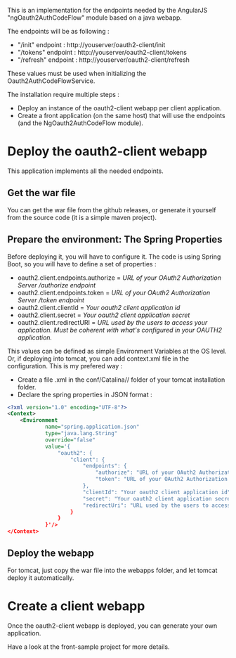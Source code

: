 This is an implementation for the endpoints needed by the AngularJS "ngOauth2AuthCodeFlow" module based on a java webapp.

The endpoints will be as following :

- "/init" endpoint : http://youserver/oauth2-client/init
- "/tokens" endpoint : http://youserver/oauth2-client/tokens
- "/refresh" endpoint : http://youserver/oauth2-client/refresh

These values must be used when initializing the Oauth2AuthCodeFlowService.

The installation require multiple steps :

- Deploy an instance of the oauth2-client webapp per client application.
- Create a front application (on the same host) that will use the endpoints (and the NgOauth2AuthCodeFlow module).

# Deploy the oauth2-client webapp

This application implements all the needed endpoints.

## Get the war file

You can get the war file from the github releases, or generate it yourself from the source code (it is a simple maven project).

## Prepare the environment: The Spring Properties

Before deploying it, you will have to configure it. The code is using Spring Boot, so you will have to define a set of properties :

- oauth2.client.endpoints.authorize = *URL of your OAuth2 Authorization Server /authorize endpoint*
- oauth2.client.endpoints.token = *URL of your OAuth2 Authorization Server /token endpoint*
- oauth2.client.clientId = *Your oauth2 client application id*
- oauth2.client.secret = *Your oauth2 client application secret*
- oauth2.client.redirectURI = *URL used by the users to access your application. Must be coherent with what's configured in your OAUTH2 application.*

This values can be defined as simple Environment Variables at the OS level. Or, if deploying into tomcat, you can add context.xml file in the configuration. This is my prefered way :

- Create a file <webappname>.xml in the conf/Catalina/<engine name>/ folder of your tomcat installation folder.
- Declare the spring properties in JSON format :

```xml
<?xml version="1.0" encoding="UTF-8"?>
<Context>
	<Environment
			name="spring.application.json"
			type="java.lang.String"
			override="false"
			value='{
				"oauth2": {
					"client": {
						"endpoints": {
							"authorize": "URL of your OAuth2 Authorization Server /authorize endpoint",
							"token": "URL of your OAuth2 Authorization Server /token endpoint"
						},
						"clientId": "Your oauth2 client application id",
						"secret": "Your oauth2 client application secret",
						"redirectUri": "URL used by the users to access your application. Must be coherent with what's configured in your OAUTH2 application."
					}
				}
			}'/>
</Context>
```

## Deploy the webapp

For tomcat, just copy the war file into the webapps folder, and let tomcat deploy it automatically.

# Create a client webapp

Once the oauth2-client webapp is deployed, you can generate your own application. 

Have a look at the front-sample project for more details.
